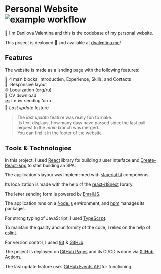 # Personal Website ![example workflow](https://github.com/dvalentina/personal-website/actions/workflows/ci.yml/badge.svg)

:wave: I'm Danilova Valentina and this is the codebase of my personal website.

This project is deployed :rocket: and available at [dvalentina.me](http://dvalentina.me)!

## Features

The website is made as a landing page with the following features:

:speech_balloon: 4 main blocks: Introduction, Experience, Skills, and Contacts\
:iphone:&nbsp; Responsive layout\
:globe_with_meridians: Localization (eng/ru)\
:open_file_folder: CV download\
:envelope: Letter sending form\
:date: *Last update* feature

> The *last update* feature was really fun to make.\
Its text displays, how many days have passed since the last pull request to the *main* branch was merged.\
You can find it in the footer of the website.

## Tools & Technologies

In this project, I used [React](https://reactjs.org/) library for building a user interface and [Create-React-App](https://create-react-app.dev/) to start building an SPA.

The application's layout was implemented with [Material UI](https://mui.com/material-ui/getting-started/overview/) components.

Its localization is made with the help of the [react-i18next](https://react.i18next.com/) library.

The letter sending form is powered by [EmailJS](https://www.emailjs.com/).

The application runs on a [Node.js](https://nodejs.org/en/) environment, and [npm](https://www.npmjs.com/) manages its packages.

For strong typing of JavaScript, I used [TypeScript](https://www.typescriptlang.org/).

To maintain the quality and uniformity of the code, I relied on the help of [eslint](https://eslint.org/).

For version control, I used [Git](https://git-scm.com/) & [GitHub](https://github.com/).

The project is deployed on [GitHub Pages](https://pages.github.com/) and its CI/CD is done via [GitHub Actions](https://github.com/features/actions).

The last update feature uses [GitHub Events API](https://docs.github.com/en/rest/activity/events) for functioning.
